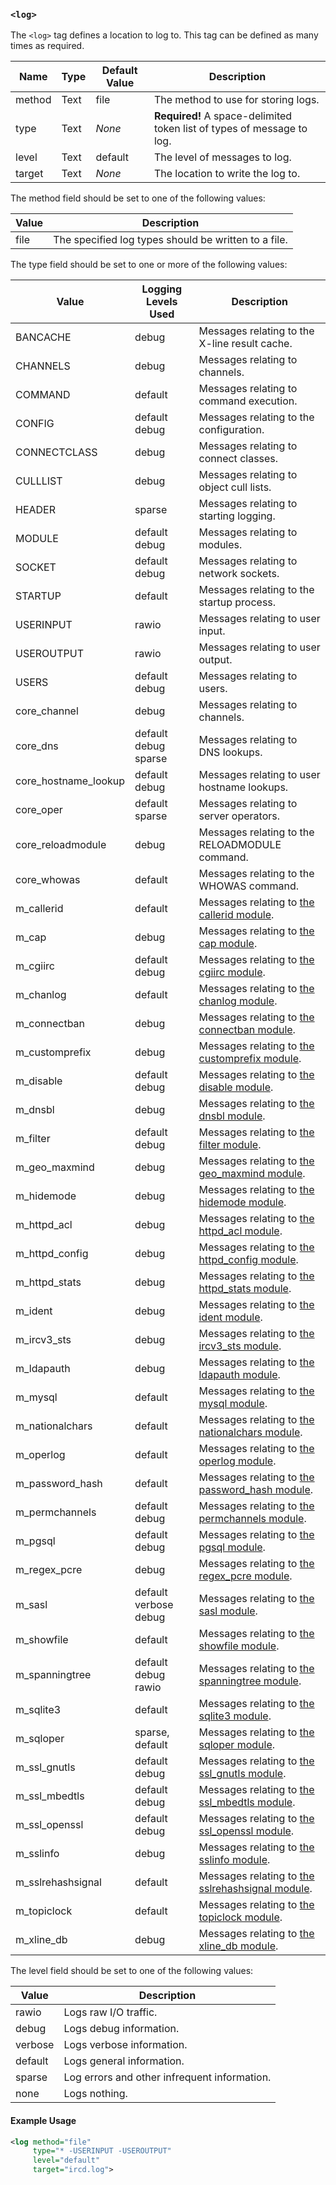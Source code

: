 <!-- This file contains a page fragment. Any changes will affect all pages that include it. -->

### `<log>`

The `<log>` tag defines a location to log to. This tag can be defined as many times as required.

Name   | Type | Default Value | Description
------ | ---- | ------------- | -----------
method | Text | file          | The method to use for storing logs.
type   | Text | *None*        | **Required!** A space-delimited token list of types of message to log.
level  | Text | default       | The level of messages to log.
target | Text | *None*        | The location to write the log to.

The method field should be set to one of the following values:

Value | Description
----- | -----------
file  | The specified log types should be written to a file.

The type field should be set to one or more of the following values:

Value                | Logging Levels Used         | Description
-------------------- | --------------------------- | -----------
BANCACHE             | debug                       | Messages relating to the X-line result cache.
CHANNELS             | debug                       | Messages relating to channels.
COMMAND              | default                     | Messages relating to command execution.
CONFIG               | default<br>debug            | Messages relating to the configuration.
CONNECTCLASS         | debug                       | Messages relating to connect classes.
CULLLIST             | debug                       | Messages relating to object cull lists.
HEADER               | sparse                      | Messages relating to starting logging.
MODULE               | default<br>debug            | Messages relating to modules.
SOCKET               | default<br>debug            | Messages relating to network sockets.
STARTUP              | default                     | Messages relating to the startup process.
USERINPUT            | rawio                       | Messages relating to user input.
USEROUTPUT           | rawio                       | Messages relating to user output.
USERS                | default<br>debug            | Messages relating to users.
core_channel         | debug                       | Messages relating to channels.
core_dns             | default<br>debug<br>sparse  | Messages relating to DNS lookups.
core_hostname_lookup | default<br>debug            | Messages relating to user hostname lookups.
core_oper            | default<br>sparse           | Messages relating to server operators.
core_reloadmodule    | debug                       | Messages relating to the RELOADMODULE command.
core_whowas          | default                     | Messages relating to the WHOWAS command.
m_callerid           | default                     | Messages relating to [the callerid module](/3/modules/callerid).
m_cap                | debug                       | Messages relating to [the cap module](/3/modules/cap).
m_cgiirc             | default<br>debug            | Messages relating to [the cgiirc module](/3/modules/cgiirc).
m_chanlog            | default                     | Messages relating to [the chanlog module](/3/modules/chanlog).
m_connectban         | debug                       | Messages relating to [the connectban module](/3/modules/connectban).
m_customprefix       | debug                       | Messages relating to [the customprefix module](/3/modules/customprefix).
m_disable            | default<br>debug            | Messages relating to [the disable module](/3/modules/disable).
m_dnsbl              | debug                       | Messages relating to [the dnsbl module](/3/modules/dnsbl).
m_filter             | default<br>debug            | Messages relating to [the filter module](/3/modules/filter).
m_geo_maxmind        | debug                       | Messages relating to [the geo_maxmind module](/3/modules/geo_maxmind).
m_hidemode           | debug                       | Messages relating to [the hidemode module](/3/modules/hidemode).
m_httpd_acl          | debug                       | Messages relating to [the httpd_acl module](/3/modules/httpd_acl).
m_httpd_config       | debug                       | Messages relating to [the httpd_config module](/3/modules/httpd_config).
m_httpd_stats        | debug                       | Messages relating to [the httpd_stats module](/3/modules/httpd_stats).
m_ident              | debug                       | Messages relating to [the ident module](/3/modules/ident).
m_ircv3_sts          | debug                       | Messages relating to [the ircv3_sts module](/3/modules/ircv3_sts).
m_ldapauth           | debug                       | Messages relating to [the ldapauth module](/3/modules/ldapauth).
m_mysql              | default                     | Messages relating to [the mysql module](/3/modules/mysql).
m_nationalchars      | default                     | Messages relating to [the nationalchars module](/3/modules/nationalchars).
m_operlog            | default                     | Messages relating to [the operlog module](/3/modules/operlog).
m_password_hash      | default                     | Messages relating to [the password_hash module](/3/modules/password_hash).
m_permchannels       | default<br>debug            | Messages relating to [the permchannels module](/3/modules/permchannels).
m_pgsql              | default<br>debug            | Messages relating to [the pgsql module](/3/modules/pgsql).
m_regex_pcre         | debug                       | Messages relating to [the regex_pcre module](/3/modules/regex_pcre).
m_sasl               | default<br>verbose<br>debug | Messages relating to [the sasl module](/3/modules/sasl).
m_showfile           | default                     | Messages relating to [the showfile module](/3/modules/showfile).
m_spanningtree       | default<br>debug<br>rawio   | Messages relating to [the spanningtree module](/3/modules/spanningtree).
m_sqlite3            | default                     | Messages relating to [the sqlite3 module](/3/modules/sqlite3).
m_sqloper            | sparse, default             | Messages relating to [the sqloper module](/3/modules/sqloper).
m_ssl_gnutls         | default<br>debug            | Messages relating to [the ssl_gnutls module](/3/modules/ssl_gnutls).
m_ssl_mbedtls        | default<br>debug            | Messages relating to [the ssl_mbedtls module](/3/modules/ssl_mbedtls).
m_ssl_openssl        | default<br>debug            | Messages relating to [the ssl_openssl module](/3/modules/ssl_openssl).
m_sslinfo            | debug                       | Messages relating to [the sslinfo module](/3/modules/sslinfo).
m_sslrehashsignal    | default                     | Messages relating to [the sslrehashsignal module](/3/modules/sslrehashsignal).
m_topiclock          | default                     | Messages relating to [the topiclock module](/3/modules/topiclock).
m_xline_db           | debug                       | Messages relating to [the xline_db module](/3/modules/xline_db).

The level field should be set to one of the following values:

Value   | Description
------- | -----------
rawio   | Logs raw I/O traffic.
debug   | Logs debug information.
verbose | Logs verbose information.
default | Logs general information.
sparse  | Log errors and other infrequent information.
none    | Logs nothing.

#### Example Usage

```xml
<log method="file"
     type="* -USERINPUT -USEROUTPUT"
     level="default"
     target="ircd.log">
```
